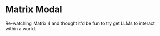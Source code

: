 # Matrix Modal

Re-watching Matrix 4 and thought it'd be fun to try get LLMs to interact within a world.
